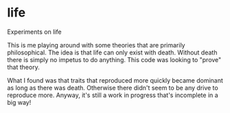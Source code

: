life
====

Experiments on life

This is me playing around with some theories that are primarily philosophical. The idea is that life can only exist with death. Without death there is simply no impetus to do anything. This code was looking to "prove" that theory.

What I found was that traits that reproduced more quickly became dominant as long as there was death. Otherwise there didn't seem to be any drive to reproduce more. Anyway, it's still a work in progress that's incomplete in a big way!
